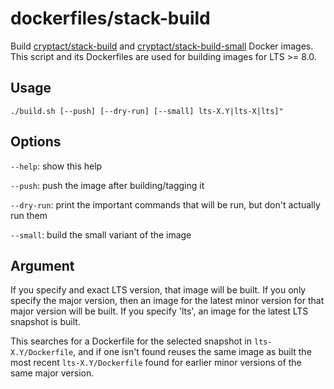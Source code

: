 dockerfiles/stack-build
=======================

Build [cryptact/stack-build](https://hub.docker.com/r/cryptact/stack-build/) and [cryptact/stack-build-small](https://hub.docker.com/r/cryptact/stack-build-small/) Docker
images. This script and its Dockerfiles are used for building images for LTS >=
8.0.

Usage
-----

    ./build.sh [--push] [--dry-run] [--small] lts-X.Y|lts-X|lts]"

Options
-------

`--help`: show this help

`--push`: push the image after building/tagging it

`--dry-run`: print the important commands that will be run, but don't actually
    run them

`--small`: build the small variant of the image

Argument
---------

If you specify and exact LTS version, that image will be built. If you only
specify the major version, then an image for the latest minor version for that
major version will be built. If you specify 'lts', an image for the latest LTS
snapshot is built.

This searches for a Dockerfile for the selected snapshot in
`lts-X.Y/Dockerfile`, and if one isn't found reuses the same image as built the
most recent `lts-X.Y/Dockerfile` found for earlier minor versions of the same
major version.

